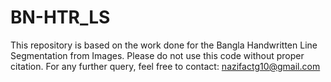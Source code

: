 # BN-HTR_LS
This repository is based on the work done for the Bangla Handwritten Line Segmentation from Images.
Please do not use this code without proper citation.
For any further query, feel free to contact: nazifactg10@gmail.com
